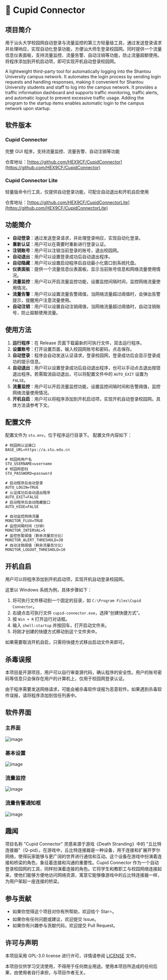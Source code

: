 # 🔗 Cupid Connector

## 项目简介

用于汕头大学校园网自动登录与流量监控的第三方轻量级工具，通过发送登录请求并处理响应，实现自动化登录功能，方便汕大师生登录校园网。同时提供一个流量信息仪表面板，支持流量监控、流量告警、自动注销等功能，防止流量超额使用。将程序添加到开机启动项，即可实现开机自动登录校园网。

A lightweight third-party tool for automatically logging into the Shantou University campus network. It automates the login process by sending login requests and handling responses, making it convenient for Shantou University students and staff to log into the campus network. It provides a traffic information dashboard and supports traffic monitoring, traffic alerts, and automatic logout to prevent excessive traffic usage. Adding the program to the startup items enables automatic login to the campus network upon startup.

## 软件版本

### Cupid Connector

完整 GUI 程序，支持流量监控、流量告警、自动注销等功能

仓库地址：[https://github.com/HEX9CF/CupidConnector](https://github.com/HEX9CF/CupidConnector)

### Cupid Connector Lite

轻量版命令行工具，仅提供自动登录功能，可配合自动退出和开机自启使用

仓库地址：[https://github.com/HEX9CF/CupidConnectorLite](https://github.com/HEX9CF/CupidConnectorLite)

## 功能简介

- **自动登录**：通过发送登录请求，并处理登录响应，实现自动化登录。
- **重新认证**：用户可以在需要时重新进行登录认证。
- **注销账号**：用户可以注销当前登录的账号，退出校园网。
- **自动退出**：用户可以设置登录成功后自动退出程序。
- **自动隐藏**：用户可以设置启动程序后自动最小化窗口到系统托盘。
- **仪表面板**：提供一个流量信息仪表面板，显示当前账号信息和网络流量使用情况。
- **流量监控**：用户可以开启流量监控功能，设置监控间隔时间，监控网络流量使用情况。
- **流量告警**：用户可以设置流量告警阈值，当网络流量超过阈值时，会弹出告警提示，提醒用户注意流量使用。
- **自动注销**：用户可以设置自动注销阈值，当网络流量超过阈值时，自动注销账号，防止超额使用流量。

## 使用方法

1. **运行程序**：在 Release 页面下载最新的可执行文件，双击运行程序。
2. **设置账号**：打开设置页面，输入校园网账号和密码，点击保存。
3. **自动登录**：程序会自动发送认证请求，登录校园网，登录成功后会显示登录成功的提示信息。
4. **自动退出**：用户可以设置登录成功后自动退出程序，也可以手动点击退出按钮退出程序。若需取消自动退出，可以将配置文件中的 `AUTO_EXIT` 设置为 `FALSE`。
5. **流量监控**：用户可以开启流量监控功能，设置监控间隔时间和告警阈值，监控网络流量使用情况。
6. **开机自启**：用户可以将程序添加到开机启动项，实现开机自动登录校园网。具体方法请参考下文。

## 配置文件

配置文件为 `stu.env`，位于程序运行目录下。 配置文件内容如下：

```env
# 校园网认证接口
BASE_URL=https://a.stu.edu.cn

# 校园网用户名
STU_USERNAME=username
# 校园网密码
STU_PASSWORD=password

# 启动程序后自动登录
AUTO_LOGIN=TRUE
# 认证成功后自动退出程序
AUTO_EXIT=FALSE
# 启动程序后自动隐藏窗口
AUTO_HIDE=FALSE

# 自动监控网络流量
MONITOR_FLUX=TRUE
# 监控间隔时间（分钟）
MONITOR_INTERVAL=5
# 监控告警阈值（剩余流量百分比）
MONITOR_ALERT_THRESHOLD=30
# 自动注销阈值（剩余流量百分比）
MONITOR_LOGOUT_THRESHOLD=10
```

## 开机自启

用户可以将程序添加到开机启动项，实现开机自动登录校园网。

这里以 Windows 系统为例，具体步骤如下：

1. 将可执行文件移动到一个固定的目录，如 `C:\Program Files\Cupid Connector`。
2. 右键点击可执行文件 `cupid-connector.exe`，选择“创建快捷方式”。
3. 按 `Win + R` 打开运行对话框。
4. 输入 `shell:startup` 并按回车，打开启动文件夹。 
5. 将刚才创建的快捷方式移动到这个文件夹中。

如果需要取消开机自启，只需将快捷方式移出启动文件夹即可。

## 杀毒误报

本项目是开源项目，用户可以自行审查源代码，确认程序的安全性。用户的账号密码等信息只会保存在用户的计算机上，仅用于校园网登录认证。

由于程序需要发送网络请求，可能会被杀毒软件误报为恶意软件。如果遇到杀毒软件误报，请将程序添加到信任列表中。

## 软件界面

### 主界面
![image](https://github.com/user-attachments/assets/a683aa37-bd7a-4b55-bd03-77dec098376b)

### 基本设置
![image](https://github.com/user-attachments/assets/2e35cf80-4820-49b6-8907-4070e34263aa)

### 流量监控
![image](https://github.com/user-attachments/assets/fb500d22-2a25-48f2-b2de-8d22352b61bc)

### 流量告警通知框
![image](https://github.com/user-attachments/assets/f58eb0f7-9f70-4af4-a05a-6a6ea4726a67)

## 趣闻

项目名称 "Cupid Connector" 灵感来源于游戏《Death Stranding》中的 "丘比特连接器"（Q-pid）。在游戏中，丘比特连接器是一种设备，用于连接和扩展开罗尔网络，使得玩家能够与更广阔的世界进行通信和互动。这个设备在游戏中扮演着连接和桥梁的角色，象征着连接和沟通的重要性。Cupid Connector 作为一个自动登录校园网的工具，同样扮演着连接的角色。它将学生和教职工与校园网络连接起来，使他们能够方便地访问网络资源，寓意它能够像游戏中的丘比特连接器一样，为用户架起一座连接的桥梁。

## 参与贡献

- 如果你觉得这个项目对你有所帮助，欢迎给个 Star⭐️。
- 如果你有任何问题或建议，欢迎提交 Issue。
- 如果你有兴趣参与贡献代码，欢迎提交 Pull Request。

## 许可与声明

本项目采用 GPL-3.0 license 进行许可，详情请参阅 [LICENSE](LICENSE) 文件。

本项目仅供学习交流使用，不得用于任何商业用途。使用本项目所造成的任何后果，由使用者自行承担，与项目作者无关。
